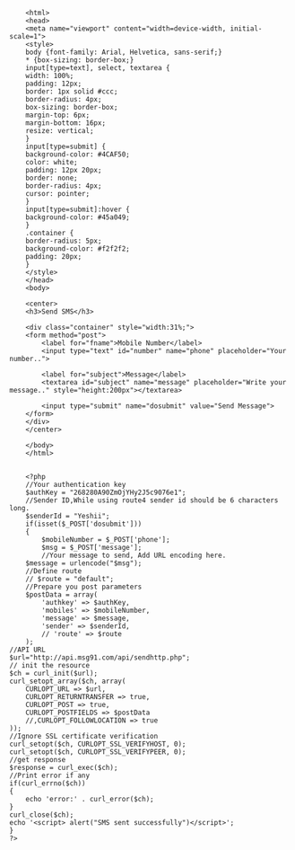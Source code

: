 
<!DOCTYPE html>
        <html>
        <head>
        <meta name="viewport" content="width=device-width, initial-scale=1">
        <style>
        body {font-family: Arial, Helvetica, sans-serif;}
        * {box-sizing: border-box;}
        input[type=text], select, textarea {
        width: 100%;
        padding: 12px;
        border: 1px solid #ccc;
        border-radius: 4px;
        box-sizing: border-box;
        margin-top: 6px;
        margin-bottom: 16px;
        resize: vertical;
        }
        input[type=submit] {
        background-color: #4CAF50;
        color: white;
        padding: 12px 20px;
        border: none;
        border-radius: 4px;
        cursor: pointer;
        }
        input[type=submit]:hover {
        background-color: #45a049;
        }
        .container {
        border-radius: 5px;
        background-color: #f2f2f2;
        padding: 20px;
        }
        </style>
        </head>
        <body>

        <center>
        <h3>Send SMS</h3>

        <div class="container" style="width:31%;">
        <form method="post">
            <label for="fname">Mobile Number</label>
            <input type="text" id="number" name="phone" placeholder="Your number..">

            <label for="subject">Message</label>
            <textarea id="subject" name="message" placeholder="Write your message.." style="height:200px"></textarea>

            <input type="submit" name="dosubmit" value="Send Message">
        </form>
        </div>
        </center>

        </body>
        </html>


        <?php
        //Your authentication key
        $authKey = "268280A90ZmOjYHy2J5c9076e1";
        //Sender ID,While using route4 sender id should be 6 characters long.
        $senderId = "Yeshii";
        if(isset($_POST['dosubmit']))
        {
            $mobileNumber = $_POST['phone'];
            $msg = $_POST['message'];
            //Your message to send, Add URL encoding here.
        $message = urlencode("$msg");
        //Define route 
        // $route = "default";
        //Prepare you post parameters
        $postData = array(
            'authkey' => $authKey,
            'mobiles' => $mobileNumber,
            'message' => $message,
            'sender' => $senderId,
            // 'route' => $route
        );
    //API URL
    $url="http://api.msg91.com/api/sendhttp.php";
    // init the resource
    $ch = curl_init($url);
    curl_setopt_array($ch, array(
        CURLOPT_URL => $url,
        CURLOPT_RETURNTRANSFER => true,
        CURLOPT_POST => true,
        CURLOPT_POSTFIELDS => $postData
        //,CURLOPT_FOLLOWLOCATION => true
    ));
    //Ignore SSL certificate verification
    curl_setopt($ch, CURLOPT_SSL_VERIFYHOST, 0);
    curl_setopt($ch, CURLOPT_SSL_VERIFYPEER, 0);
    //get response
    $response = curl_exec($ch);
    //Print error if any
    if(curl_errno($ch))
    {
        echo 'error:' . curl_error($ch);
    }
    curl_close($ch);
    echo '<script> alert("SMS sent successfully")</script>';
    }
    ?>
